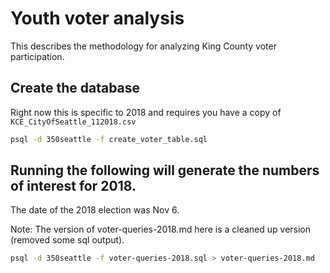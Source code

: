 # Youth voter analysis

This describes the methodology for analyzing King County voter participation.

## Create the database

Right now this is specific to 2018 and requires you have a copy of `KCE_CityOfSeattle_112018.csv`

```bash
psql -d 350seattle -f create_voter_table.sql
```

## Running the following will generate the numbers of interest for 2018.

The date of the 2018 election was Nov 6. 

Note: The version of voter-queries-2018.md here is a cleaned up version (removed some sql output).

```bash
psql -d 350seattle -f voter-queries-2018.sql > voter-queries-2018.md
```